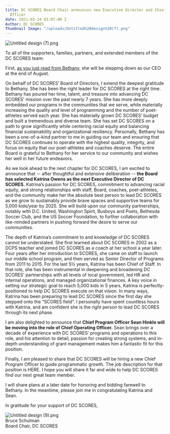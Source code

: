 ```yaml
---
title: DC SCORES Board Chair announces new Executive Director and Chief Operating
  Officer
date: 2021-03-24 03:07:00 Z
Author: DC SCORES
Thumbnail Image: "/uploads/Untitled%20design%20(7).png"
---
```


![Untitled design (7).png](/uploads/Untitled%20design%20(7).png)

To all of the supporters, families, partners, and extended members of the DC SCORES team:

First, [as you just read from Bethany](http://www.dcscores.org/blog/2021/03/bethany-henderson-announces-her-departure-as-ceo-of-dc-scores), she will be stepping down as our CEO at the end of August.





On behalf of DC SCORES’ Board of Directors, I extend the deepest gratitude to Bethany. She has been the right leader for DC SCORES at the right time.  Bethany has poured her time, talent, and treasure into advancing DC SCORES’ mission over the past nearly 7 years. She has more deeply embedded our programs in the communities that we serve, while materially increasing the quality and level of programming and the number of poet-athletes served each year.  She has materially grown DC SCORES’ budget and built a tremendous and diverse team. She has set DC SCORES on a path to grow significantly while centering racial equity and balancing financial sustainability and organizational resiliency.  Personally, Bethany has been a one-of-a-kind partner to me in guiding our team and ensuring that DC SCORES continues to operate with the highest quality, integrity, and focus on equity that our poet-athletes and coaches deserve. The entire Board is grateful to Bethany for her service to our community and wishes her well in her future endeavors.

As we look ahead to the next chapter for DC SCORES, I am excited to announce that -- after thoughtful and extensive deliberation -- **the Board has selected Katrina Owens as the next Executive Director of DC SCORES.** Katrina’s passion for DC SCORES, commitment to advancing racial equity, and strong relationships with staff, Board, coaches, poet-athletes, and the community make her the absolute best person to lead DC SCORES as we grow to sustainably provide brave spaces and supportive teams for 5,000 kids/year by 2025.  She will build upon our community partnerships, notably with D.C. United, Washington Spirit, Busboys and Poets, Bethesda Soccer Club, and the US Soccer Foundation, to further collaboration with like-minded partners in pushing forward the desire to serve our communities.

The depth of Katrina’s commitment to and knowledge of DC SCORES cannot be understated.  She first learned about DC SCORES in 2002 as a DCPS teacher and joined DC SCORES as a coach at her school a year later.  Four years after her introduction to SCORES, she came on staff to launch our middle school program, and then served as Senior Director of Programs from 2011 to 2015. For the last 5½ years, Katrina has been Chief of Staff. In that role, she has been instrumental in deepening and broadening DC SCORES’ partnerships with all levels of local government, led HR and internal operations, and managed organizational finances. A key voice in setting our strategic goal to reach 5,000 kids in 5 years, Katrina is perfectly-positioned to help DC SCORES execute on that vision. In many ways, Katrina has been preparing to lead DC SCORES since the first day she stepped onto the “SCORES field”.  I personally have spent countless hours with Katrina, and am confident she is the right person to lead DC SCORES through its next phase.

I am also delighted to announce that **Chief Program Officer Sean Hinkle will be moving into the role of Chief Operating Officer.** Sean brings over a decade of experience with DC SCORES’ programs and operations to this role, and his attention to detail, passion for creating strong systems, and in-depth understanding of grant management makes him a fantastic fit for this position.

Finally, I am pleased to share that DC SCORES will be hiring a new Chief Program Officer to guide programmatic growth.  The job description for that position is HERE. I hope you will share it far and wide to help DC SCORES find our next great team member.

I will share plans at a later date for honoring and bidding farewell to Bethany.  In the meantime, please join me in congratulating Katrina and Sean.

In gratitude for your support of DC SCORES,

![Untitled design (9).png](/uploads/Untitled%20design%20(9).png) <br>
Bruce Schulman <br>
Board Chair, DC SCORES